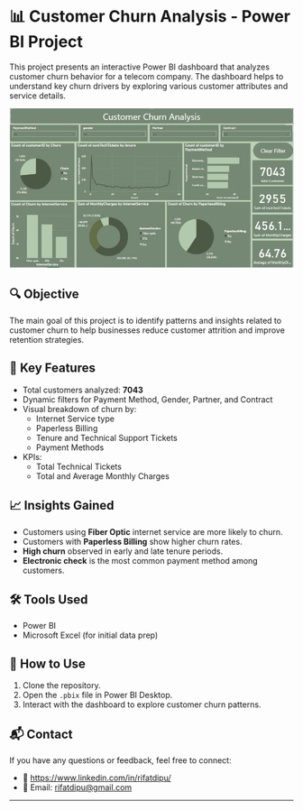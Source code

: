 # 📊 Customer Churn Analysis - Power BI Project

This project presents an interactive Power BI dashboard that analyzes customer churn behavior for a telecom company. The dashboard helps to understand key churn drivers by exploring various customer attributes and service details.

![Customer Churn Dashboard](Customer%20Churn.jpeg)

## 🔍 Objective

The main goal of this project is to identify patterns and insights related to customer churn to help businesses reduce customer attrition and improve retention strategies.

## 📌 Key Features

- Total customers analyzed: **7043**
- Dynamic filters for Payment Method, Gender, Partner, and Contract
- Visual breakdown of churn by:
  - Internet Service type
  - Paperless Billing
  - Tenure and Technical Support Tickets
  - Payment Methods
- KPIs: 
  - Total Technical Tickets
  - Total and Average Monthly Charges

## 📈 Insights Gained

- Customers using **Fiber Optic** internet service are more likely to churn.
- Customers with **Paperless Billing** show higher churn rates.
- **High churn** observed in early and late tenure periods.
- **Electronic check** is the most common payment method among customers.

## 🛠 Tools Used

- Power BI
- Microsoft Excel (for initial data prep)

## 🚀 How to Use

1. Clone the repository.
2. Open the `.pbix` file in Power BI Desktop.
3. Interact with the dashboard to explore customer churn patterns.

## 📬 Contact

If you have any questions or feedback, feel free to connect:

- 💼 https://www.linkedin.com/in/rifatdipu/
- 📧 Email: rifatdipu@gmail.com

---

